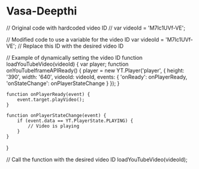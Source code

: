 # Vasa-Deepthi
// Original code with hardcoded video ID
// var videoId = 'M7lc1UVf-VE';

// Modified code to use a variable for the video ID
var videoId = 'M7lc1UVf-VE';  // Replace this ID with the desired video ID

// Example of dynamically setting the video ID
function loadYouTubeVideo(videoId) {
    var player;
    function onYouTubeIframeAPIReady() {
        player = new YT.Player('player', {
            height: '390',
            width: '640',
            videoId: videoId,
            events: {
                'onReady': onPlayerReady,
                'onStateChange': onPlayerStateChange
            }
        });
    }

    function onPlayerReady(event) {
        event.target.playVideo();
    }

    function onPlayerStateChange(event) {
        if (event.data == YT.PlayerState.PLAYING) {
            // Video is playing
        }
    }
}

// Call the function with the desired video ID
loadYouTubeVideo(videoId);
